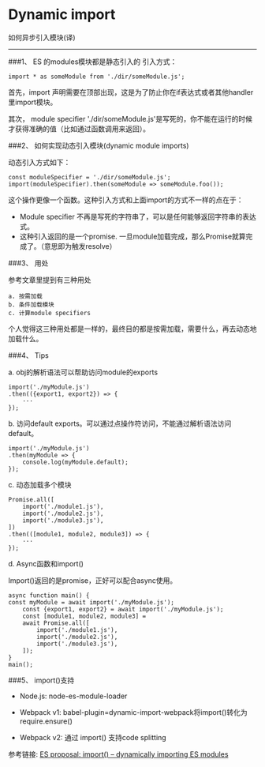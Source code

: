 # Dynamic import

如何异步引入模块(译)

___

###1、 ES 的modules模块都是静态引入的
引入方式：

	import * as someModule from './dir/someModule.js';
	
首先，import 声明需要在顶部出现，这是为了防止你在if表达式或者其他handler里import模块。

其次， module specifier './dir/someModule.js'是写死的，你不能在运行的时候才获得准确的值（比如通过函数调用来返回）。

###2、 如何实现动态引入模块(dynamic module imports)
	
动态引入方式如下：
	
	const moduleSpecifier = './dir/someModule.js';
	import(moduleSpecifier).then(someModule => someModule.foo());
	
这个操作更像一个函数。这种引入方式和上面import的方式不一样的点在于：
- Module specifier 不再是写死的字符串了，可以是任何能够返回字符串的表达式。
- 这种引入返回的是一个promise. 一旦module加载完成，那么Promise就算完成了。（意思即为触发resolve）

###3、 用处

参考文章里提到有三种用处

    a. 按需加载
    b. 条件加载模块
    c. 计算module specifiers

个人觉得这三种用处都是一样的，最终目的都是按需加载，需要什么，再去动态地加载什么。

###4、 Tips

a. obj的解析语法可以帮助访问module的exports

    import('./myModule.js')
    .then(({export1, export2}) => {
        ···
    });
    
b. 访问default exports。可以通过点操作符访问，不能通过解析语法访问default。

    import('./myModule.js')
    .then(myModule => {
        console.log(myModule.default);
    });

c. 动态加载多个模块

    Promise.all([
        import('./module1.js'),
        import('./module2.js'),
        import('./module3.js'),
    ])
    .then(([module1, module2, module3]) => {
        ···
    });
    
d. Async函数和import()

Import()返回的是promise，正好可以配合async使用。
	
	async function main() {
    const myModule = await import('./myModule.js');
		const {export1, export2} = await import('./myModule.js');
		const [module1, module2, module3] =
        await Promise.all([
            import('./module1.js'),
            import('./module2.js'),
            import('./module3.js'),
        ]);
    }
    main();

###5、 import()支持
	
- Node.js: node-es-module-loader

- Webpack v1: babel-plugin=dynamic-import-webpack将import()转化为require.ensure()

- Webpack v2:  通过 import() 支持code splitting 


参考链接: [ES proposal: import() – dynamically importing ES modules](http://2ality.com/2017/01/import-operator.html)
